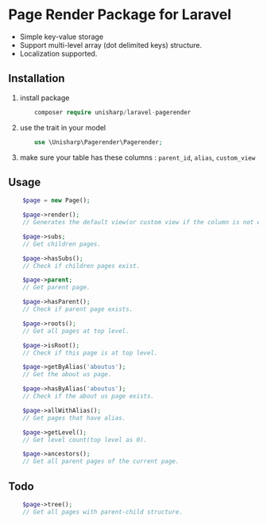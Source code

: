 # Page Render Package for Laravel

 * Simple key-value storage
 * Support multi-level array (dot delimited keys) structure.
 * Localization supported.

## Installation

1. install package

	```php
		composer require unisharp/laravel-pagerender
	```

1. use the trait in your model

	```php
		use \Unisharp\Pagerender\Pagerender;
	```

1. make sure your table has these columns : `parent_id`, `alias`, `custom_view`

## Usage

```php
	$page = new Page();

	$page->render();
	// Generates the default view(or custom view if the column is not empty).

	$page->subs;
	// Get children pages.

	$page->hasSubs();
	// Check if children pages exist.

	$page->parent;
	// Get parent page.

	$page->hasParent();
	// Check if parent page exists.

	$page->roots();
	// Get all pages at top level.

	$page->isRoot();
	// Check if this page is at top level.

	$page->getByAlias('aboutus');
	// Get the about us page.

    $page->hasByAlias('aboutus');
    // Check if the about us page exists.

    $page->allWithAlias();
    // Get pages that have alias.

    $page->getLevel();
    // Get level count(top level as 0).

    $page->ancestors();
    // Get all parent pages of the current page.
```

## Todo

```php
	$page->tree();
	// Get all pages with parent-child structure.
```
